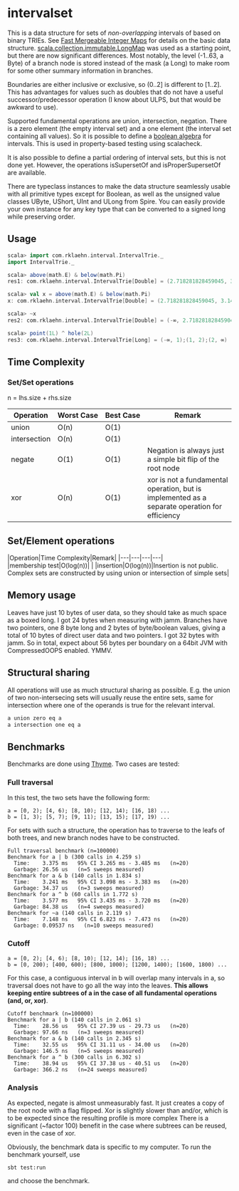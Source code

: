 # intervalset

This is a data structure for sets of *non-overlapping* intervals of based on binary TRIEs. See [Fast Mergeable Integer Maps](http://citeseerx.ist.psu.edu/viewdoc/summary?doi=10.1.1.37.5452) for details on the basic data structure. [scala.collection.immutable.LongMap](https://github.com/scala/scala/blob/d34388c1e8fad289a6198b127c6ae92c296d9246/src/library/scala/collection/immutable/LongMap.scala) was used as a starting point, but there are now significant differences. Most notably, the level (-1..63, a Byte) of a branch node is stored instead of the mask (a Long) to make room for some other summary information in branches.

Boundaries are either inclusive or exclusive, so (0..2] is different to [1..2]. This has advantages for values such as doubles that do not have a useful successor/predecessor operation (I know about ULPS, but that would be awkward to use).

Supported fundamental operations are union, intersection, negation. There is a zero element (the empty interval set) and a one element (the interval set containing all values). So it is possible to define a [boolean algebra](https://github.com/non/spire/blob/a0211697d993cade7c3618076ae997f84a6b5f3c/core/src/main/scala/spire/algebra/Bool.scala) for intervals. This is used in property-based testing using scalacheck.

It is also possible to define a partial ordering of interval sets, but this is not done yet. However, the operations isSupersetOf and isProperSupersetOf are available.

There are typeclass instances to make the data structure seamlessly usable with all primitive types except for Boolean, as well as the unsigned value classes UByte, UShort, UInt and ULong from Spire. You can easily provide your own instance for any key type that can be converted to a signed long while preserving order.

## Usage

```scala
scala> import com.rklaehn.interval.IntervalTrie._
import IntervalTrie._

scala> above(math.E) & below(math.Pi)
res1: com.rklaehn.interval.IntervalTrie[Double] = (2.718281828459045, 3.141592653589793)

scala> val x = above(math.E) & below(math.Pi)
x: com.rklaehn.interval.IntervalTrie[Double] = (2.718281828459045, 3.141592653589793)

scala> ~x
res2: com.rklaehn.interval.IntervalTrie[Double] = (-∞, 2.718281828459045];[3.141592653589793, ∞)

scala> point(1L) ^ hole(2L)
res3: com.rklaehn.interval.IntervalTrie[Long] = (-∞, 1);(1, 2);(2, ∞)
```

## Time Complexity

### Set/Set operations

n = lhs.size + rhs.size

|Operation|Worst&nbsp;Case|Best&nbsp;Case|Remark|
|---|---|---|---|
|union|O(n)|O(1)||
|intersection|O(n)|O(1)||
|negate|O(1)|O(1)|Negation is always just a simple bit flip of the root node|
|xor|O(n)|O(1)|xor is not a fundamental operation, but is implemented as a separate operation for efficiency|

## Set/Element operations

|Operation|Time&nbsp;Complexity|Remark|
|---|---|---|---|
|membership&nbsp;test|O(log(n))|   |
|insertion|O(log(n))|Insertion is not public. Complex sets are constructed by using union or intersection of simple sets|

## Memory usage

Leaves have just 10 bytes of user data, so they should take as much space as a boxed long. I got 24 bytes when measuring with jamm. Branches have two pointers, one 8 byte long and 2 bytes of byte/boolean values, giving a total of 10 bytes of direct user data and two pointers. I got 32 bytes with jamm. So in total, expect about 56 bytes per boundary on a 64bit JVM with CompressedOOPS enabled. YMMV.

## Structural sharing

All operations will use as much structural sharing as possible. E.g. the union of two non-intersecing sets will usually reuse the entire sets, same for intersection where one of the operands is true for the relevant interval.

```scala
a union zero eq a
a intersection one eq a
```
    
## Benchmarks

Benchmarks are done using [Thyme](https://github.com/Ichoran/thyme). Two cases are tested:

### Full traversal

In this test, the two sets have the following form:

```
a = [0, 2); [4, 6); [8, 10); [12, 14); [16, 18) ...
b = [1, 3); [5, 7); [9, 11); [13, 15); [17, 19) ...
```

For sets with such a structure, the operation has to traverse to the leafs of both trees, and new branch nodes have to be constructed.

```
Full traversal benchmark (n=100000)
Benchmark for a | b (300 calls in 4.259 s)
  Time:    3.375 ms   95% CI 3.265 ms - 3.485 ms   (n=20)
  Garbage: 26.56 us   (n=5 sweeps measured)
Benchmark for a & b (140 calls in 1.834 s)
  Time:    3.241 ms   95% CI 3.098 ms - 3.383 ms   (n=20)
  Garbage: 34.37 us   (n=3 sweeps measured)
Benchmark for a ^ b (60 calls in 1.772 s)
  Time:    3.577 ms   95% CI 3.435 ms - 3.720 ms   (n=20)
  Garbage: 84.38 us   (n=4 sweeps measured)
Benchmark for ~a (140 calls in 2.119 s)
  Time:    7.148 ns   95% CI 6.823 ns - 7.473 ns   (n=20)
  Garbage: 0.09537 ns   (n=10 sweeps measured)
```

### Cutoff

```
a = [0, 2); [4, 6); [8, 10); [12, 14); [16, 18) ...
b = [0, 200); [400, 600); [800, 1000); [1200, 1400); [1600, 1800) ...
```

For this case, a contiguous interval in b will overlap many intervals in a, so traversal does not have to go all the way into the leaves. **This allows keeping entire subtrees of a in the case of all fundamental operations (and, or, xor)**.

```
Cutoff benchmark (n=100000)
Benchmark for a | b (140 calls in 2.061 s)
  Time:    28.56 us   95% CI 27.39 us - 29.73 us   (n=20)
  Garbage: 97.66 ns   (n=3 sweeps measured)
Benchmark for a & b (140 calls in 2.345 s)
  Time:    32.55 us   95% CI 31.11 us - 34.00 us   (n=20)
  Garbage: 146.5 ns   (n=5 sweeps measured)
Benchmark for a ^ b (300 calls in 6.302 s)
  Time:    38.94 us   95% CI 37.38 us - 40.51 us   (n=20)
  Garbage: 366.2 ns   (n=24 sweeps measured)
```

### Analysis

As expected, negate is almost unmeasurably fast. It just creates a copy of the root node with a flag flipped. 
Xor is slightly slower than and/or, which is to be expected since the resulting profile is more complex
There is a significant (~factor 100) benefit in the case where subtrees can be reused, even in the case of xor.

Obviously, the benchmark data is specific to my computer. To run the benchmark yourself, use
```
sbt test:run
```
and choose the benchmark.
